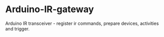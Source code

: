 # Arduino-IR-gateway
Arduino IR transceiver - register ir commands, prepare devices, activities and trigger.
